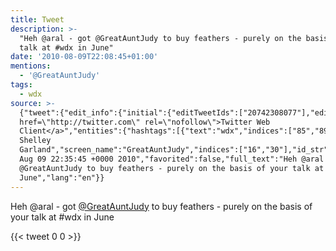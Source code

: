 ```yaml
---
title: Tweet
description: >-
  "Heh @aral - got @GreatAuntJudy to buy feathers - purely on the basis of your
  talk at #wdx in June"
date: '2010-08-09T22:08:45+01:00'
mentions:
  - '@GreatAuntJudy'
tags:
  - wdx
source: >-
  {"tweet":{"edit_info":{"initial":{"editTweetIds":["20742308077"],"editableUntil":"2010-08-09T23:35:45.000Z","editsRemaining":"5","isEditEligible":true}},"retweeted":false,"source":"<a
  href=\"http://twitter.com\" rel=\"nofollow\">Twitter Web
  Client</a>","entities":{"hashtags":[{"text":"wdx","indices":["85","89"]}],"symbols":[],"user_mentions":[{"name":"Dr
  Shelley
  Garland","screen_name":"GreatAuntJudy","indices":["16","30"],"id_str":"176402695","id":"176402695"}],"urls":[]},"display_text_range":["0","97"],"favorite_count":"0","id_str":"20742308077","truncated":false,"retweet_count":"0","id":"20742308077","created_at":"Mon
  Aug 09 22:35:45 +0000 2010","favorited":false,"full_text":"Heh @aral - got
  @GreatAuntJudy to buy feathers - purely on the basis of your talk at #wdx in
  June","lang":"en"}}
---
```

Heh @aral - got [@GreatAuntJudy](https://twitter.com/@GreatAuntJudy) to buy feathers - purely on the basis of your talk at #wdx in June
    
{{< tweet 0 0 >}}
    
